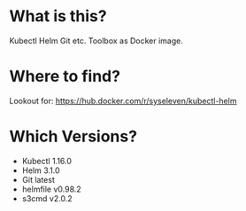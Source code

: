 # What is this?
Kubectl Helm Git etc. Toolbox as Docker image.
# Where to find?
Lookout for: https://hub.docker.com/r/syseleven/kubectl-helm
# Which Versions?
* Kubectl 1.16.0
* Helm 3.1.0
* Git latest
* helmfile v0.98.2
* s3cmd v2.0.2
